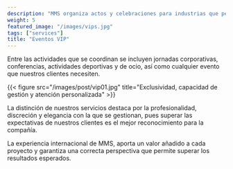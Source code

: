 ```yaml
---
description: "MMS organiza actos y celebraciones para industrias que pertenecen a diversos sectores y trabajan en varios países"
weight: 5
featured_image: "/images/vips.jpg"
tags: ["services"]
title: "Eventos VIP"
---
```


Entre las actividades que se coordinan se incluyen jornadas corporativas, conferencias, actividades deportivas y de ocio, así como cualquier evento que nuestros clientes necesiten.

{{< figure src="/images/post/vip01.jpg" title="Exclusividad, capacidad de gestión y atención personalizada" >}}

La distinción de nuestros servicios destaca por la profesionalidad, discreción y elegancia con la que se gestionan, pues superar las expectativas de nuestros clientes es el mejor reconocimiento para la compañía.

La experiencia internacional de MMS, aporta un valor añadido a cada proyecto y garantiza una correcta perspectiva que permite superar los resultados esperados.

